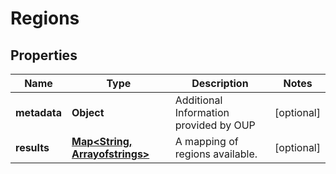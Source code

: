 
# Regions

## Properties
Name | Type | Description | Notes
------------ | ------------- | ------------- | -------------
**metadata** | **Object** | Additional Information provided by OUP |  [optional]
**results** | [**Map&lt;String, Arrayofstrings&gt;**](Arrayofstrings.md) | A mapping of regions available. |  [optional]



